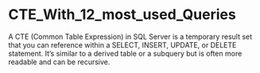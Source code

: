 # CTE_With_12_most_used_Queries
A CTE (Common Table Expression) in SQL Server is a temporary result set that you can reference within a SELECT, INSERT, UPDATE, or DELETE statement. It’s similar to a derived table or a subquery but is often more readable and can be recursive.
